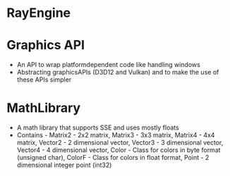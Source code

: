 # RayEngine
# Graphics API
- An API to wrap platformdependent code like handling windows
- Abstracting graphicsAPIs (D3D12 and Vulkan) and to make the use of these APIs simpler
# MathLibrary
- A math library that supports SSE and uses mostly floats
- Contains -
Matrix2 - 2x2 matrix, Matrix3 - 3x3 matrix, Matrix4 - 4x4 matrix, Vector2 - 2 dimensional vector, Vector3 - 3 dimensional vector, Vector4 - 4 dimensional vector, Color - Class for colors in byte format (unsigned char), ColorF - Class for colors in float format, Point - 2 dimensional integer point (int32)
